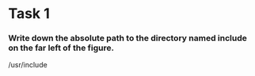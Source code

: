 # Task 1

### Write down the absolute path to the directory named include on the far left of the figure.

/usr/include
